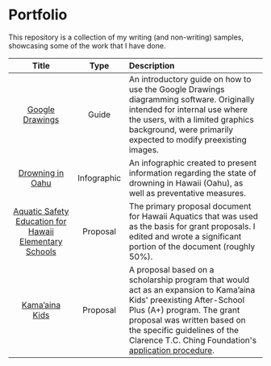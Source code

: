 # Portfolio
This repository is a collection of my writing (and non-writing) samples, showcasing some of the work that I have done.

| Title | Type | Description |
| :---: | :---: | :--- |
| [Google Drawings](https://github.com/aaronschmaltz/portfolio/blob/main/guides/google-drawings.md) | Guide | An introductory guide on how to use the Google Drawings diagramming software. Originally intended for internal use where the users, with a limited graphics background, were primarily expected to modify preexisting images. |
| [Drowning in Oahu](https://github.com/aaronschmaltz/portfolio/blob/main/infographics/drowning-infographic.png) | Infographic | An infographic created to present information regarding the state of drowning in Hawaii (Oahu), as well as preventative measures. |
| [Aquatic Safety Education for Hawaii Elementary Schools](https://github.com/aaronschmaltz/portfolio/blob/main/proposals/aquatic-safety-education.md) | Proposal | The primary proposal document for Hawaii Aquatics that was used as the basis for grant proposals. I edited and wrote a significant portion of the document (roughly 50%). |
| [Kama’aina Kids](https://github.com/aaronschmaltz/portfolio/blob/main/proposals/kamaaina-kids.md) | Proposal | A proposal based on a scholarship program that would act as an expansion to Kama’aina Kids' preexisting After-School Plus (A+) program. The grant proposal was written based on the specific guidelines of the Clarence T.C. Ching Foundation's [application procedure](https://www.clarencetcchingfoundation.org/grant-seekers/). |
